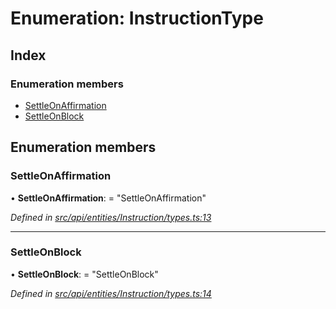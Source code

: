 # Enumeration: InstructionType

## Index

### Enumeration members

* [SettleOnAffirmation](instructiontype.md#settleonaffirmation)
* [SettleOnBlock](instructiontype.md#settleonblock)

## Enumeration members

###  SettleOnAffirmation

• **SettleOnAffirmation**: = "SettleOnAffirmation"

*Defined in [src/api/entities/Instruction/types.ts:13](https://github.com/PolymathNetwork/polymesh-sdk/blob/4f2fd432/src/api/entities/Instruction/types.ts#L13)*

___

###  SettleOnBlock

• **SettleOnBlock**: = "SettleOnBlock"

*Defined in [src/api/entities/Instruction/types.ts:14](https://github.com/PolymathNetwork/polymesh-sdk/blob/4f2fd432/src/api/entities/Instruction/types.ts#L14)*
